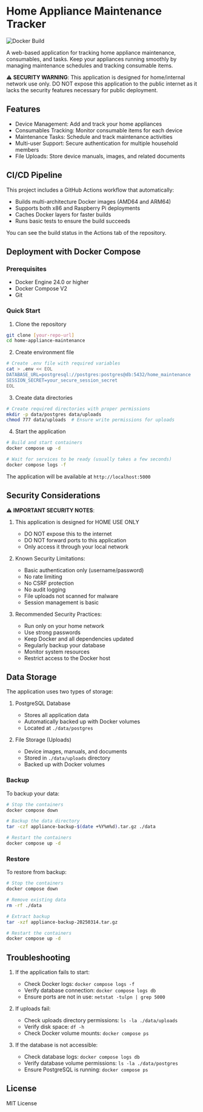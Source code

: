 # Home Appliance Maintenance Tracker

![Docker Build](https://github.com/[owner]/[repo]/actions/workflows/docker-build.yml/badge.svg)

A web-based application for tracking home appliance maintenance, consumables, and tasks. Keep your appliances running smoothly by managing maintenance schedules and tracking consumable items.

⚠️ **SECURITY WARNING**: This application is designed for home/internal network use only. DO NOT expose this application to the public internet as it lacks the security features necessary for public deployment.

## Features

- Device Management: Add and track your home appliances
- Consumables Tracking: Monitor consumable items for each device
- Maintenance Tasks: Schedule and track maintenance activities
- Multi-user Support: Secure authentication for multiple household members
- File Uploads: Store device manuals, images, and related documents

## CI/CD Pipeline

This project includes a GitHub Actions workflow that automatically:
- Builds multi-architecture Docker images (AMD64 and ARM64)
- Supports both x86 and Raspberry Pi deployments
- Caches Docker layers for faster builds
- Runs basic tests to ensure the build succeeds

You can see the build status in the Actions tab of the repository.

## Deployment with Docker Compose

### Prerequisites
- Docker Engine 24.0 or higher
- Docker Compose V2
- Git

### Quick Start

1. Clone the repository
```bash
git clone [your-repo-url]
cd home-appliance-maintenance
```

2. Create environment file
```bash
# Create .env file with required variables
cat > .env << EOL
DATABASE_URL=postgresql://postgres:postgres@db:5432/home_maintenance
SESSION_SECRET=your_secure_session_secret
EOL
```

3. Create data directories
```bash
# Create required directories with proper permissions
mkdir -p data/postgres data/uploads
chmod 777 data/uploads  # Ensure write permissions for uploads
```

4. Start the application
```bash
# Build and start containers
docker compose up -d

# Wait for services to be ready (usually takes a few seconds)
docker compose logs -f
```

The application will be available at `http://localhost:5000`

## Security Considerations

⚠️ **IMPORTANT SECURITY NOTES**:

1. This application is designed for HOME USE ONLY
   - DO NOT expose this to the internet
   - DO NOT forward ports to this application
   - Only access it through your local network

2. Known Security Limitations:
   - Basic authentication only (username/password)
   - No rate limiting
   - No CSRF protection
   - No audit logging
   - File uploads not scanned for malware
   - Session management is basic

3. Recommended Security Practices:
   - Run only on your home network
   - Use strong passwords
   - Keep Docker and all dependencies updated
   - Regularly backup your database
   - Monitor system resources
   - Restrict access to the Docker host

## Data Storage

The application uses two types of storage:

1. PostgreSQL Database
   - Stores all application data
   - Automatically backed up with Docker volumes
   - Located at `./data/postgres`

2. File Storage (Uploads)
   - Device images, manuals, and documents
   - Stored in `./data/uploads` directory
   - Backed up with Docker volumes

### Backup

To backup your data:

```bash
# Stop the containers
docker compose down

# Backup the data directory
tar -czf appliance-backup-$(date +%Y%m%d).tar.gz ./data

# Restart the containers
docker compose up -d
```

### Restore

To restore from backup:

```bash
# Stop the containers
docker compose down

# Remove existing data
rm -rf ./data

# Extract backup
tar -xzf appliance-backup-20250314.tar.gz

# Restart the containers
docker compose up -d
```

## Troubleshooting

1. If the application fails to start:
   - Check Docker logs: `docker compose logs -f`
   - Verify database connection: `docker compose logs db`
   - Ensure ports are not in use: `netstat -tulpn | grep 5000`

2. If uploads fail:
   - Check uploads directory permissions: `ls -la ./data/uploads`
   - Verify disk space: `df -h`
   - Check Docker volume mounts: `docker compose ps`

3. If the database is not accessible:
   - Check database logs: `docker compose logs db`
   - Verify database volume permissions: `ls -la ./data/postgres`
   - Ensure PostgreSQL is running: `docker compose ps`

## License

MIT License